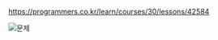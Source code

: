 https://programmers.co.kr/learn/courses/30/lessons/42584

![문제](https://user-images.githubusercontent.com/26268498/79432088-4db3a780-8006-11ea-8580-7e566df2dddd.PNG)

